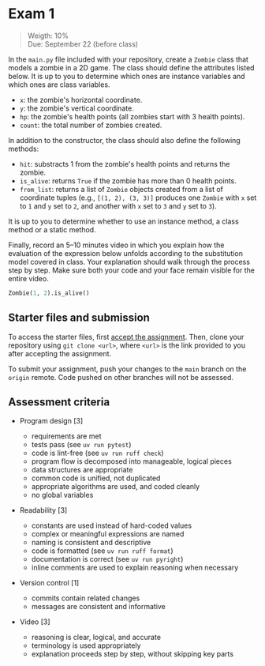 # Exam 1

> Weigth: 10%\
> Due: September 22 (before class)

In the `main.py` file included with your repository, create a `Zombie`
class that models a zombie in a 2D game. The class should define the
attributes listed below. It is up to you to determine which ones are
instance variables and which ones are class variables.

- `x`: the zombie's horizontal coordinate.
- `y`: the zombie's vertical coordinate.
- `hp`: the zombie's health points (all zombies start with 3 health
  points).
- `count`: the total number of zombies created.

In addition to the constructor, the class should also define the
following methods:

- `hit`: substracts 1 from the zombie's health points and returns the
  zombie.
- `is_alive`: returns `True` if the zombie has more than 0 health
  points.
- `from_list`: returns a list of `Zombie` objects created from a list of
  coordinate tuples (e.g., `[(1, 2), (3, 3)]` produces one `Zombie` with
  `x` set to `1` and `y` set to `2`, and another with `x` set to `3` and
  `y` set to `3`).

It is up to you to determine whether to use an instance method, a class
method or a static method.

Finally, record an 5–10 minutes video in which you explain how the
evaluation of the expression below unfolds according to the substitution
model covered in class. Your explanation should walk through the process
step by step. Make sure both your code and your face remain visible for
the entire video.

```python
Zombie(1, 2).is_alive()
```

## Starter files and submission

To access the starter files, first [accept the assignment][Classroom].
Then, clone your repository using `git clone <url>`, where `<url>` is
the link provided to you after accepting the assignment.

To submit your assignment, push your changes to the `main` branch on the
`origin` remote. Code pushed on other branches will not be assessed.

[Classroom]: https://classroom.github.com/a/9dAcagJm

## Assessment criteria

- Program design [3]
  - requirements are met
  - tests pass (see `uv run pytest`)
  - code is lint-free (see `uv run ruff check`)
  - program flow is decomposed into manageable, logical pieces
  - data structures are appropriate
  - common code is unified, not duplicated
  - appropriate algorithms are used, and coded cleanly
  - no global variables

- Readability [3]
  - constants are used instead of hard-coded values
  - complex or meaningful expressions are named
  - naming is consistent and descriptive
  - code is formatted (see `uv run ruff format`)
  - documentation is correct (see `uv run pyright`)
  - inline comments are used to explain reasoning when necessary

- Version control [1]
  - commits contain related changes
  - messages are consistent and informative

- Video [3]
  - reasoning is clear, logical, and accurate
  - terminology is used appropriately
  - explanation proceeds step by step, without skipping key parts
